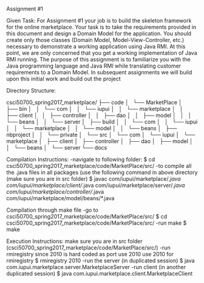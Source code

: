 ﻿
Assignment #1

Given Task: For Assignment #1 your job is to build the skeleton framework for the online marketplace. Your task is to take the requirements provided in this document and design a Domain Model for the application. You should create only those classes (Domain Model, Model-View-Controller, etc.) necessary to demonstrate a working application using Java RMI. At this point, we are only concerned that you get a working implementation of Java RMI running. The purpose of this assignment is to familiarize you with the Java programming language and Java RMI while translating customer requirements to a Domain Model. In subsequent assignments we will build upon this initial work and build out the project

Directory Structure:

csci50700_spring2017_marketplace/
├── code
│   └── MarketPlace
│       ├── bin
│       │   └── com
│       │       └── iupui
│       │           └── marketplace
│       │               ├── client
│       │               ├── controller
│       │               ├── dao
│       │               ├── model
│       │               │   └── beans
│       │               └── server
│       ├── build
│       │   └── com
│       │       └── iupui
│       │           └── marketplace
│       │               └── model
│       │                   └── beans
│       ├── nbproject
│       │   └── private
│       └── src
│           └── com
│               └── iupui
│                   └── marketplace
│                       ├── client
│                       ├── controller
│                       ├── dao
│                       ├── model
│                       │   └── beans
│                       └── server
└── docs



Compilation Instructions:
-navigate to following folder:
$ cd csci50700_spring2017_marketplace/code/MarketPlace/src/
-to compile all the .java files in all packages (use the following command in above directory (make sure you are in src folder)
$ javac com/iupui/marketplace/*.java com/iupui/marketplace/client/*.java com/iupui/marketplace/server/*.java com/iupui/marketplace/controller/*.java com/iupui/marketplace/model/beans/*.java

Compilation through make file
-go to csci50700_spring2017_marketplace/code/MarketPlace/src/ 
$ cd csci50700_spring2017_marketplace/code/MarketPlace/src/
-run make
$ make

Execution Instructions:
make sure you are in src folder (csci50700_spring2017_marketplace/code/MarketPlace/src/)
-run rmiregistry since 2010 is hard coded as port use 2010 use 2010 for rmiregistry
$ rmiregistry 2010
-run the server (in duplicated session)
$ java com.iupui.marketplace.server.MarketplaceServer
-run client (in another duplicated session)
$ java com.iupui.marketplace.client.MarketplaceClient

